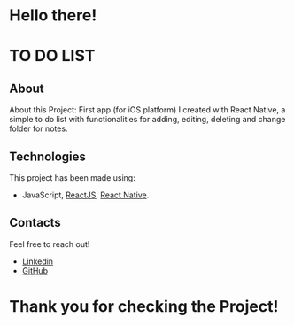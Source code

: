 # Hello there! 

# TO DO LIST

## About

About this Project: First app (for iOS platform) I created with React Native, a simple to do list with functionalities for adding, editing, deleting and change folder for notes.

## Technologies

This project has been made using:

- JavaScript, [ReactJS](https://reactjs.org/), [React Native](https://reactnative.dev/).

## Contacts

Feel free to reach out!

- [Linkedin](https://www.linkedin.com/in/giulia-giovannoli/)
- [GitHub](https://github.com/GiuliaGiovannoli)


# Thank you for checking the Project!
